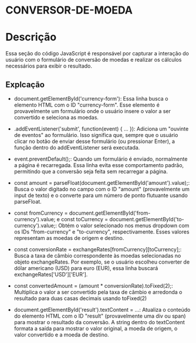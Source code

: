 # CONVERSOR-DE-MOEDA

# Descrição

Essa seção do código JavaScript é responsável por capturar a interação do usuário com o formulário de conversão de moedas e realizar os cálculos necessários para exibir o resultado.

## Explcação 

* document.getElementById('currency-form'): Essa linha busca o elemento HTML com o ID "currency-form". Esse elemento é provavelmente um formulário onde o usuário insere o valor a ser convertido e seleciona as moedas.

* .addEventListener('submit', function(event) { ... }): Adiciona um "ouvinte de eventos" ao formulário. Isso significa que, sempre que o usuário clicar no botão de enviar desse formulário (ou pressionar Enter), a função dentro do addEventListener será executada.

* event.preventDefault();: Quando um formulário é enviado, normalmente a página é recarregada. Essa linha evita esse comportamento padrão, permitindo que a conversão seja feita sem recarregar a página.

* const amount = parseFloat(document.getElementById('amount').value);: Busca o valor digitado no campo com o ID "amount" (provavelmente um input de texto) e o converte para um número de ponto flutuante usando parseFloat.

* const fromCurrency = document.getElementById('from-currency').value; e const toCurrency = document.getElementById('to-currency').value;: Obtém o valor selecionado nos menus dropdown com os IDs "from-currency" e "to-currency", respectivamente. Esses valores representam as moedas de origem e destino.

* const conversionRate = exchangeRates[fromCurrency][toCurrency];: Busca a taxa de câmbio correspondente às moedas selecionadas no objeto exchangeRates. Por exemplo, se o usuário escolheu converter de dólar americano (USD) para euro (EUR), essa linha buscará exchangeRates['USD']['EUR'].

* const convertedAmount = (amount * conversionRate).toFixed(2);: Multiplica o valor a ser convertido pela taxa de câmbio e arredonda o resultado para duas casas decimais usando toFixed(2)

* document.getElementById('result').textContent = ...: Atualiza o conteúdo do elemento HTML com o ID "result" (provavelmente uma div ou span) para mostrar o resultado da conversão. A string dentro do textContent formata a saída para mostrar o valor original, a moeda de origem, o valor convertido e a moeda de destino.

